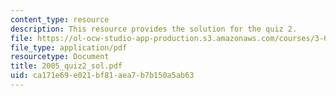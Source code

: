 ```yaml
---
content_type: resource
description: This resource provides the solution for the quiz 2.
file: https://ol-ocw-studio-app-production.s3.amazonaws.com/courses/3-034-organic-biomaterials-chemistry-fall-2005/ca171e69e021bf81aea7b7b150a5ab63_2005_quiz2_sol.pdf
file_type: application/pdf
resourcetype: Document
title: 2005_quiz2_sol.pdf
uid: ca171e69-e021-bf81-aea7-b7b150a5ab63
---
```

